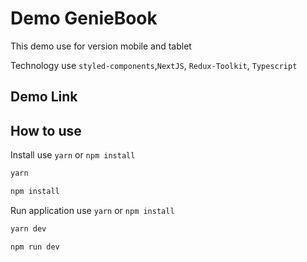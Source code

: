 # Demo GenieBook

This demo use for version mobile and tablet

Technology use `styled-components`,`NextJS`, `Redux-Toolkit`, `Typescript`

## Demo Link

## How to use
Install use `yarn` or `npm install`

```bash
yarn
```
```bash
npm install
```

Run application use `yarn` or `npm install`

```bash
yarn dev
```

```bash
npm run dev
```


